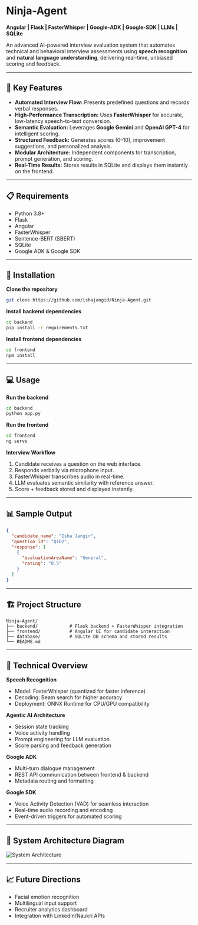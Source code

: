 
# Ninja-Agent  
**Angular | Flask | FasterWhisper | Google-ADK | Google-SDK | LLMs | SQLite**  

An advanced AI-powered interview evaluation system that automates technical and behavioral interview assessments using **speech recognition** and **natural language understanding**, delivering real-time, unbiased scoring and feedback.

---

## 🚀 Key Features
- **Automated Interview Flow:** Presents predefined questions and records verbal responses.
- **High-Performance Transcription:** Uses **FasterWhisper** for accurate, low-latency speech-to-text conversion.
- **Semantic Evaluation:** Leverages **Google Gemini** and **OpenAI GPT-4** for intelligent scoring.
- **Structured Feedback:** Generates scores (0–10), improvement suggestions, and personalized analysis.
- **Modular Architecture:** Independent components for transcription, prompt generation, and scoring.
- **Real-Time Results:** Stores results in SQLite and displays them instantly on the frontend.

---

## 📋 Requirements
- Python 3.8+
- Flask  
- Angular  
- FasterWhisper  
- Sentence-BERT (SBERT)  
- SQLite  
- Google ADK & Google SDK  

---

## 🔧 Installation

**Clone the repository**
```bash
git clone https://github.com/ishajangid/Ninja-Agent.git
````

**Install backend dependencies**

```bash
cd backend
pip install -r requirements.txt
```

**Install frontend dependencies**

```bash
cd frontend
npm install
```

---

## 💻 Usage

**Run the backend**

```bash
cd backend
python app.py
```

**Run the frontend**

```bash
cd frontend
ng serve
```

**Interview Workflow**

1. Candidate receives a question on the web interface.
2. Responds verbally via microphone input.
3. FasterWhisper transcribes audio in real-time.
4. LLM evaluates semantic similarity with reference answer.
5. Score + feedback stored and displayed instantly.

---

## 📊 Sample Output

```json
{
  "candidate_name": "Isha Jangir",
  "question_id": "Q102",
  "response": [
    {
      "evaluationAreaName": "General",
      "rating": "8.5"
    }
  ]
}
```

---

## 🏗 Project Structure

```
Ninja-Agent/
├── backend/            # Flask backend + FasterWhisper integration
├── frontend/           # Angular UI for candidate interaction
├── database/           # SQLite DB schema and stored results
└── README.md
```

---

## 🔬 Technical Overview

**Speech Recognition**

* Model: FasterWhisper (quantized for faster inference)
* Decoding: Beam search for higher accuracy
* Deployment: ONNX Runtime for CPU/GPU compatibility

**Agentic AI Architecture**

* Session state tracking
* Voice activity handling
* Prompt engineering for LLM evaluation
* Score parsing and feedback generation

**Google ADK**

* Multi-turn dialogue management
* REST API communication between frontend & backend
* Metadata routing and formatting

**Google SDK**

* Voice Activity Detection (VAD) for seamless interaction
* Real-time audio recording and encoding
* Event-driven triggers for automated scoring

---

## 📌 System Architecture Diagram

![System Architecture](fc9c8a46-7478-4fd6-9a96-cbb21d2c5f59.png)

---

## 📈 Future Directions

* Facial emotion recognition
* Multilingual input support
* Recruiter analytics dashboard
* Integration with LinkedIn/Naukri APIs

